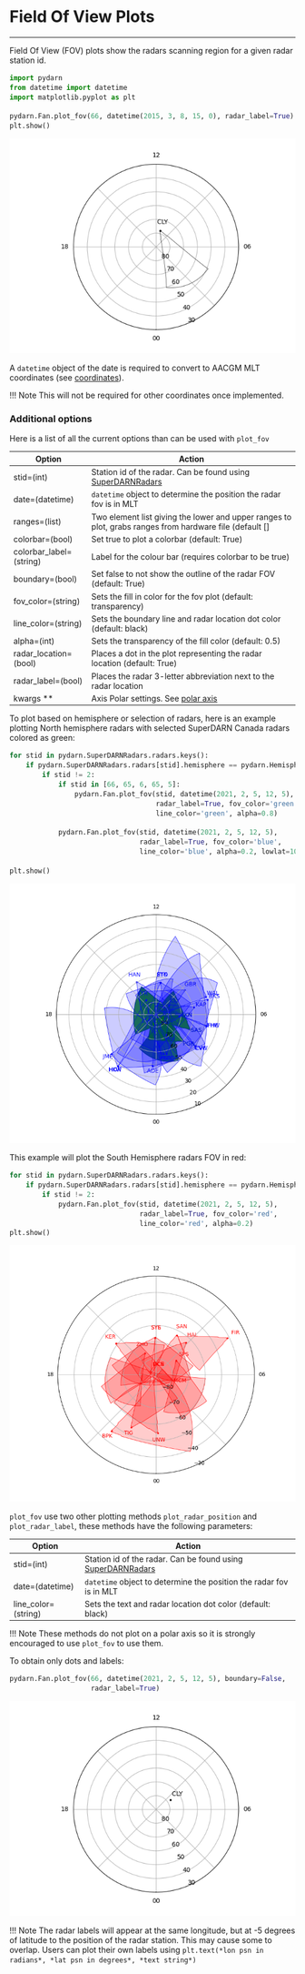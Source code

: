 # Field Of View Plots
---

Field Of View (FOV) plots show the radars scanning region for a given radar station id. 

```python
import pydarn
from datetime import datetime
import matplotlib.pyplot as plt 

pydarn.Fan.plot_fov(66, datetime(2015, 3, 8, 15, 0), radar_label=True)
plt.show()
```

![](../imgs/fov_1.png)

A `datetime` object of the date is required to convert to AACGM MLT coordinates (see [coordinates](coordinates.md)). 

!!! Note
    This will not be required for other coordinates once implemented. 

### Additional options

Here is a list of all the current options than can be used with `plot_fov`

| Option                  | Action                                                                                                  |
| ----------------------- | ------------------------------------------------------------------------------------------------------- |
| stid=(int)              | Station id of the radar. Can be found using [SuperDARNRadars](hardware.md)                              |
| date=(datetime)         | `datetime` object to determine the position the radar fov is in MLT
| ranges=(list)           | Two element list giving the lower and upper ranges to plot, grabs ranges from hardware file (default [] |
| colorbar=(bool)             | Set true to plot a colorbar (default: True)                                                                      |
| colorbar_label=(string) | Label for the colour bar (requires colorbar to be true)                                                 |
| boundary=(bool)         | Set false to not show the outline of the radar FOV (default: True)                                      |
| fov_color=(string)      | Sets the fill in color for the fov plot (default: transparency)                                         |
| line_color=(string)     | Sets the boundary line and radar location dot color (default: black)                                    |
| alpha=(int)             | Sets the transparency of the fill color (default: 0.5)                                                  |
| radar_location=(bool)   | Places a dot in the plot representing the radar location (default: True)                                |
| radar_label=(bool)      | Places the radar 3-letter abbreviation next to the radar location                                       |
| kwargs **               | Axis Polar settings. See [polar axis](axis.md)                                                          |

To plot based on hemisphere or selection of radars, here is an example plotting North hemisphere radars with selected SuperDARN Canada radars colored as green:

```python
for stid in pydarn.SuperDARNRadars.radars.keys():
    if pydarn.SuperDARNRadars.radars[stid].hemisphere == pydarn.Hemisphere.North:
        if stid != 2:
            if stid in [66, 65, 6, 65, 5]: 
                pydarn.Fan.plot_fov(stid, datetime(2021, 2, 5, 12, 5), 
                                    radar_label=True, fov_color='green',
                                    line_color='green', alpha=0.8)

            pydarn.Fan.plot_fov(stid, datetime(2021, 2, 5, 12, 5), 
                                radar_label=True, fov_color='blue',
                                line_color='blue', alpha=0.2, lowlat=10)

plt.show()
```

![](../imgs/fov_2.png)

This example will plot the South Hemisphere radars FOV in red:

```python
for stid in pydarn.SuperDARNRadars.radars.keys():
    if pydarn.SuperDARNRadars.radars[stid].hemisphere == pydarn.Hemisphere.South:
        if stid != 2:
            pydarn.Fan.plot_fov(stid, datetime(2021, 2, 5, 12, 5),
                                radar_label=True, fov_color='red',
                                line_color='red', alpha=0.2)
plt.show()
```

![](../imgs/fov_3.png)

`plot_fov` use two other plotting methods `plot_radar_position` and `plot_radar_label`, these methods have the following parameters: 

| Option                  | Action                                                                                                  |
| ----------------------- | ------------------------------------------------------------------------------------------------------- |
| stid=(int)              | Station id of the radar. Can be found using [SuperDARNRadars](hardware.md)                              |
| date=(datetime)         | `datetime` object to determine the position the radar fov is in MLT
| line_color=(string)     | Sets the text and radar location dot color (default: black)                                    |

!!! Note
    These methods do not plot on a polar axis so it is strongly encouraged to use `plot_fov` to use them. 

To obtain only dots and labels:

```python
pydarn.Fan.plot_fov(66, datetime(2021, 2, 5, 12, 5), boundary=False,
                    radar_label=True)
```

![](../imgs/fov_4.png)

!!! Note
    The radar labels will appear at the same longitude, but at -5 degrees of latitude to the position of the radar station. This may cause some to overlap. Users can plot their own labels using `plt.text(*lon psn in radians*, *lat psn in degrees*, *text string*)` 
